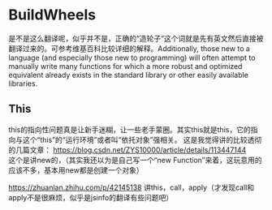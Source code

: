 # BuildWheels
是不是这么翻译呢，似乎并不是，正确的“造轮子”这个词就是先有英文然后直接被翻译过来的。可参考维基百科比较详细的解释。Additionally, those new to a language (and especially those new to programming) will often attempt to manually write many functions for which a more robust and optimized equivalent already exists in the standard library or other easily available libraries.
## This
this的指向性问题真是让新手迷糊，让一些老手蒙圈。其实this就是this，它的指向与这个“this”的“运行环境”或者叫“依托对象”强相关。
这是我觉得讲的比较透彻的几篇文章：
https://blog.csdn.net/ZYS10000/article/details/113447144  
这个是讲new的，（其实我还以为是自己写一个“new Function”来着，这玩意用的应该不多，基本用new都是创建一个对象）

https://zhuanlan.zhihu.com/p/42145138 
讲this，call，apply（才发现call和apply不是很麻烦，似乎是jsinfo的翻译有些问题吧）
